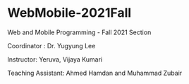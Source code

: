 # WebMobile-2021Fall

Web and Mobile Programming - Fall 2021 Section

Coordinator : Dr. Yugyung Lee

Instructor: Yeruva, Vijaya Kumari 

Teaching Assistant: Ahmed Hamdan and  Muhammad Zubair
